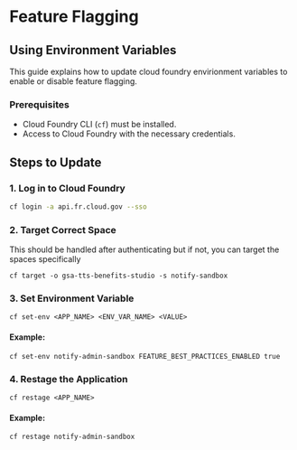 # Feature Flagging

## Using Environment Variables

This guide explains how to update cloud foundry envirionment variables to enable or disable feature flagging.

### Prerequisites

- Cloud Foundry CLI (`cf`) must be installed.
- Access to Cloud Foundry with the necessary credentials.

## Steps to Update

### 1. Log in to Cloud Foundry

```bash
cf login -a api.fr.cloud.gov --sso
```

### 2. Target Correct Space

This should be handled after authenticating but if not, you can target the spaces specifically

```
cf target -o gsa-tts-benefits-studio -s notify-sandbox
```

### 3. Set Environment Variable

```
cf set-env <APP_NAME> <ENV_VAR_NAME> <VALUE>
```

#### Example:

```
cf set-env notify-admin-sandbox FEATURE_BEST_PRACTICES_ENABLED true
```

### 4. Restage the Application

```
cf restage <APP_NAME>
```

#### Example:

```
cf restage notify-admin-sandbox
```
